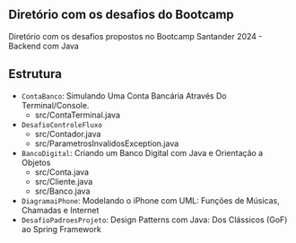 ## Diretório com os desafios do Bootcamp

Diretório com os desafios propostos no Bootcamp Santander 2024 - Backend com Java

## Estrutura

- `ContaBanco`: Simulando Uma Conta Bancária Através Do Terminal/Console.
  - src/ContaTerminal.java
- `DesafioControleFluxo`
  - src/Contador.java
  - src/ParametrosInvalidosException.java
- `BancoDigital`: Criando um Banco Digital com Java e Orientação a Objetos
  - src/Conta.java
  - src/Cliente.java
  - src/Banco.java
- `DiagramaiPhone`: Modelando o iPhone com UML: Funções de Músicas, Chamadas e Internet
- `DesafioPadroesProjeto`: Design Patterns com Java: Dos Clássicos (GoF) ao Spring Framework
